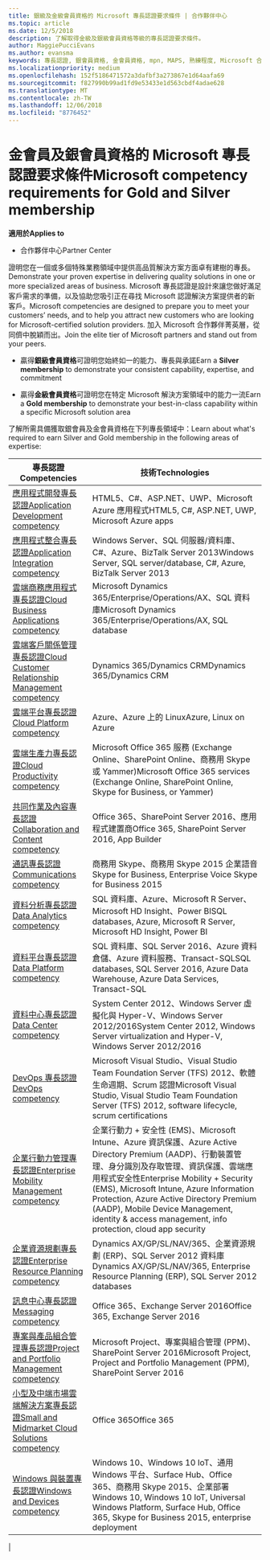 ```yaml
---
title: 銀級及金級會員資格的 Microsoft 專長認證要求條件 | 合作夥伴中心
ms.topic: article
ms.date: 12/5/2018
description: 了解取得金級及銀級會員資格等級的專長認證要求條件。
author: MaggiePucciEvans
ms.author: evansma
keywords: 專長認證, 銀會員資格, 金會員資格, mpn, MAPS, 熟練程度, Microsoft 合作夥伴網路, 網路會員資格
ms.localizationpriority: medium
ms.openlocfilehash: 152f5186471572a3dafbf3a273867e1d64aafa69
ms.sourcegitcommit: f827990b99ad1fd9e53433e1d563cbdf4adae628
ms.translationtype: MT
ms.contentlocale: zh-TW
ms.lasthandoff: 12/06/2018
ms.locfileid: "8776452"
---
```

# <a name="microsoft-competency-requirements-for-gold-and-silver-membership"></a><span data-ttu-id="fd698-104">金會員及銀會員資格的 Microsoft 專長認證要求條件</span><span class="sxs-lookup"><span data-stu-id="fd698-104">Microsoft competency requirements for Gold and Silver membership</span></span>

**<span data-ttu-id="fd698-105">適用於</span><span class="sxs-lookup"><span data-stu-id="fd698-105">Applies to</span></span>**

- <span data-ttu-id="fd698-106">合作夥伴中心</span><span class="sxs-lookup"><span data-stu-id="fd698-106">Partner Center</span></span>

<span data-ttu-id="fd698-107">證明您在一個或多個特殊業務領域中提供高品質解決方案方面卓有建樹的專長。</span><span class="sxs-lookup"><span data-stu-id="fd698-107">Demonstrate your proven expertise in delivering quality solutions in one or more specialized areas of business.</span></span> <span data-ttu-id="fd698-108">Microsoft 專長認證是設計來讓您做好滿足客戶需求的準備，以及協助您吸引正在尋找 Microsoft 認證解決方案提供者的新客戶。</span><span class="sxs-lookup"><span data-stu-id="fd698-108">Microsoft competencies are designed to prepare you to meet your customers’ needs, and to help you attract new customers who are looking for Microsoft-certified solution providers.</span></span> <span data-ttu-id="fd698-109">加入 Microsoft 合作夥伴菁英層，從同儕中脫穎而出。</span><span class="sxs-lookup"><span data-stu-id="fd698-109">Join the elite tier of Microsoft partners and stand out from your peers.</span></span>

- <span data-ttu-id="fd698-110">贏得**銀級會員資格**可證明您始終如一的能力、專長與承諾</span><span class="sxs-lookup"><span data-stu-id="fd698-110">Earn a **Silver membership** to demonstrate your consistent capability, expertise, and commitment</span></span>

- <span data-ttu-id="fd698-111">贏得**金級會員資格**可證明您在特定 Microsoft 解決方案領域中的能力一流</span><span class="sxs-lookup"><span data-stu-id="fd698-111">Earn a **Gold membership** to demonstrate your best-in-class capability within a specific Microsoft solution area</span></span>

<span data-ttu-id="fd698-112">了解所需具備獲取銀會員及金會員資格在下列專長領域中：</span><span class="sxs-lookup"><span data-stu-id="fd698-112">Learn about what's required to earn Silver and Gold membership in the following areas of expertise:</span></span>

<!-- Removed the ISV competency row as per Sarah Hodge on 12/5/18 

[ISV competency](https://partner.microsoft.com/en-us/membership/isv-competency)| Azure, SQL Server 2016,  Dynamics 365, Office 365, Windows Server 2019, System Center 2016|

-->

| <span data-ttu-id="fd698-113">專長認證</span><span class="sxs-lookup"><span data-stu-id="fd698-113">Competencies</span></span>  | <span data-ttu-id="fd698-114">技術</span><span class="sxs-lookup"><span data-stu-id="fd698-114">Technologies</span></span> |
|   ------------------   |   -------   |
| [<span data-ttu-id="fd698-115">應用程式開發專長認證</span><span class="sxs-lookup"><span data-stu-id="fd698-115">Application Development competency</span></span>](https://partner.microsoft.com/membership/application-development-competency) | <span data-ttu-id="fd698-116">HTML5、C#、ASP.NET、UWP、Microsoft Azure 應用程式</span><span class="sxs-lookup"><span data-stu-id="fd698-116">HTML5, C#, ASP.NET, UWP, Microsoft Azure apps</span></span> |
| [<span data-ttu-id="fd698-117">應用程式整合專長認證</span><span class="sxs-lookup"><span data-stu-id="fd698-117">Application Integration competency</span></span>](https://partner.microsoft.com/membership/application-integration-competency) | <span data-ttu-id="fd698-118">Windows Server、SQL 伺服器/資料庫、C#、Azure、BizTalk Server 2013</span><span class="sxs-lookup"><span data-stu-id="fd698-118">Windows Server, SQL server/database, C#, Azure, BizTalk Server 2013</span></span>|
| [<span data-ttu-id="fd698-119">雲端商務應用程式專長認證</span><span class="sxs-lookup"><span data-stu-id="fd698-119">Cloud Business Applications competency</span></span>](https://partner.microsoft.com/membership/cloud-business-applications-competency)| <span data-ttu-id="fd698-120">Microsoft Dynamics 365/Enterprise/Operations/AX、SQL 資料庫</span><span class="sxs-lookup"><span data-stu-id="fd698-120">Microsoft Dynamics 365/Enterprise/Operations/AX, SQL database</span></span> |
| [<span data-ttu-id="fd698-121">雲端客戶關係管理專長認證</span><span class="sxs-lookup"><span data-stu-id="fd698-121">Cloud Customer Relationship Management competency</span></span>](https://partner.microsoft.com/membership/cloud-customer-relationship-management-competency)| <span data-ttu-id="fd698-122">Dynamics 365/Dynamics CRM</span><span class="sxs-lookup"><span data-stu-id="fd698-122">Dynamics 365/Dynamics CRM</span></span> |
| [<span data-ttu-id="fd698-123">雲端平台專長認證</span><span class="sxs-lookup"><span data-stu-id="fd698-123">Cloud Platform competency</span></span>](https://partner.microsoft.com/membership/cloud-platform-competency)| <span data-ttu-id="fd698-124">Azure、Azure 上的 Linux</span><span class="sxs-lookup"><span data-stu-id="fd698-124">Azure, Linux on Azure</span></span> |
| [<span data-ttu-id="fd698-125">雲端生產力專長認證</span><span class="sxs-lookup"><span data-stu-id="fd698-125">Cloud Productivity competency</span></span>](https://partner.microsoft.com/membership/cloud-productivity-competency)| <span data-ttu-id="fd698-126">Microsoft Office 365 服務 (Exchange Online、SharePoint Online、商務用 Skype 或 Yammer)</span><span class="sxs-lookup"><span data-stu-id="fd698-126">Microsoft Office 365 services (Exchange Online, SharePoint Online, Skype for Business, or Yammer)</span></span>|
| [<span data-ttu-id="fd698-127">共同作業及內容專長認證</span><span class="sxs-lookup"><span data-stu-id="fd698-127">Collaboration and Content competency</span></span>](https://partner.microsoft.com/membership/collaboration-and-content-competency)| <span data-ttu-id="fd698-128">Office 365、SharePoint Server 2016、應用程式建置商</span><span class="sxs-lookup"><span data-stu-id="fd698-128">Office 365, SharePoint Server 2016, App Builder</span></span> |
| [<span data-ttu-id="fd698-129">通訊專長認證</span><span class="sxs-lookup"><span data-stu-id="fd698-129">Communications competency</span></span>](https://partner.microsoft.com/membership/communications-competency)| <span data-ttu-id="fd698-130">商務用 Skype、商務用 Skype 2015 企業語音</span><span class="sxs-lookup"><span data-stu-id="fd698-130">Skype for Business, Enterprise Voice Skype for Business 2015</span></span> |
| [<span data-ttu-id="fd698-131">資料分析專長認證</span><span class="sxs-lookup"><span data-stu-id="fd698-131">Data Analytics competency</span></span>](https://partner.microsoft.com/membership/data-analytics-competency)| <span data-ttu-id="fd698-132">SQL 資料庫、Azure、Microsoft R Server、Microsoft HD Insight、Power BI</span><span class="sxs-lookup"><span data-stu-id="fd698-132">SQL databases, Azure, Microsoft R Server, Microsoft HD Insight, Power BI</span></span> |
| [<span data-ttu-id="fd698-133">資料平台專長認證</span><span class="sxs-lookup"><span data-stu-id="fd698-133">Data Platform competency</span></span>](https://partner.microsoft.com/membership/data-platform-competency)| <span data-ttu-id="fd698-134">SQL 資料庫、SQL Server 2016、Azure 資料倉儲、Azure 資料服務、Transact-SQL</span><span class="sxs-lookup"><span data-stu-id="fd698-134">SQL databases, SQL Server 2016, Azure Data Warehouse, Azure Data Services, Transact-SQL</span></span> |
| [<span data-ttu-id="fd698-135">資料中心專長認證</span><span class="sxs-lookup"><span data-stu-id="fd698-135">Data Center competency</span></span>](https://partner.microsoft.com/membership/datacenter-competency)| <span data-ttu-id="fd698-136">System Center 2012、Windows Server 虛擬化與 Hyper-V、Windows Server 2012/2016</span><span class="sxs-lookup"><span data-stu-id="fd698-136">System Center 2012, Windows Server virtualization and Hyper-V, Windows Server 2012/2016</span></span> |
| [<span data-ttu-id="fd698-137">DevOps 專長認證</span><span class="sxs-lookup"><span data-stu-id="fd698-137">DevOps competency</span></span>](https://partner.microsoft.com/membership/devops-competency)| <span data-ttu-id="fd698-138">Microsoft Visual Studio、Visual Studio Team Foundation Server (TFS) 2012、軟體生命週期、Scrum 認證</span><span class="sxs-lookup"><span data-stu-id="fd698-138">Microsoft Visual Studio, Visual Studio Team Foundation Server (TFS) 2012, software lifecycle, scrum certifications</span></span> |
| [<span data-ttu-id="fd698-139">企業行動力管理專長認證</span><span class="sxs-lookup"><span data-stu-id="fd698-139">Enterprise Mobility Management competency</span></span>](https://partner.microsoft.com/membership/enterprise-mobility-management-competency)| <span data-ttu-id="fd698-140">企業行動力 + 安全性 (EMS)、Microsoft Intune、Azure 資訊保護、Azure Active Directory Premium (AADP)、行動裝置管理、身分識別及存取管理、資訊保護、雲端應用程式安全性</span><span class="sxs-lookup"><span data-stu-id="fd698-140">Enterprise Mobility + Security (EMS), Microsoft Intune, Azure Information Protection, Azure Active Directory Premium (AADP), Mobile Device Management, identity & access management, info protection, cloud app security</span></span> |
| [<span data-ttu-id="fd698-141">企業資源規劃專長認證</span><span class="sxs-lookup"><span data-stu-id="fd698-141">Enterprise Resource Planning competency</span></span>](https://partner.microsoft.com/membership/enterprise-resource-planning-competency)| <span data-ttu-id="fd698-142">Dynamics AX/GP/SL/NAV/365、企業資源規劃 (ERP)、SQL Server 2012 資料庫</span><span class="sxs-lookup"><span data-stu-id="fd698-142">Dynamics AX/GP/SL/NAV/365, Enterprise Resource Planning (ERP), SQL Server 2012 databases</span></span>  |
| [<span data-ttu-id="fd698-143">訊息中心專長認證</span><span class="sxs-lookup"><span data-stu-id="fd698-143">Messaging competency</span></span>](https://partner.microsoft.com/membership/messaging-competency)| <span data-ttu-id="fd698-144">Office 365、Exchange Server 2016</span><span class="sxs-lookup"><span data-stu-id="fd698-144">Office 365, Exchange Server 2016</span></span> |
| [<span data-ttu-id="fd698-145">專案與產品組合管理專長認證</span><span class="sxs-lookup"><span data-stu-id="fd698-145">Project and Portfolio Management competency</span></span>](https://partner.microsoft.com/membership/project-portfolio-management-competency)| <span data-ttu-id="fd698-146">Microsoft Project、專案與組合管理 (PPM)、SharePoint Server 2016</span><span class="sxs-lookup"><span data-stu-id="fd698-146">Microsoft Project, Project and Portfolio Management (PPM), SharePoint Server 2016</span></span>|
| [<span data-ttu-id="fd698-147">小型及中端市場雲端解決方案專長認證</span><span class="sxs-lookup"><span data-stu-id="fd698-147">Small and Midmarket Cloud Solutions competency</span></span>](https://partner.microsoft.com/membership/small-midmarket-cloud-solutions-competency)| <span data-ttu-id="fd698-148">Office 365</span><span class="sxs-lookup"><span data-stu-id="fd698-148">Office 365</span></span> |
| [<span data-ttu-id="fd698-149">Windows 與裝置專長認證</span><span class="sxs-lookup"><span data-stu-id="fd698-149">Windows and Devices competency</span></span>](https://partner.microsoft.com/membership/windows-and-devices-competency)| <span data-ttu-id="fd698-150">Windows 10、Windows 10 IoT、通用 Windows 平台、Surface Hub、Office 365、商務用 Skype 2015、企業部署</span><span class="sxs-lookup"><span data-stu-id="fd698-150">Windows 10, Windows 10 IoT, Universal Windows Platform, Surface Hub, Office 365, Skype for Business 2015, enterprise deployment</span></span> |
|